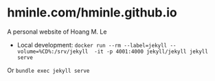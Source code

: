 # hminle.com/hminle.github.io
A personal website of Hoang M. Le

- Local development: `docker run --rm --label=jekyll --volume=%CD%:/srv/jekyll  -it -p 4001:4000 jekyll/jekyll jekyll serve`

Or `bundle exec jekyll serve`
